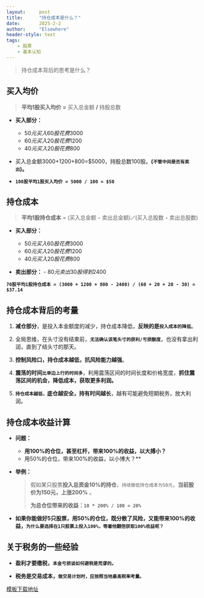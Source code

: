 ```yaml
---
layout: 	post
title: 		"持仓成本是什么？"
date:       2025-2-2
author: 	"Elsewhere"
header-style: text
tags:
    - 股票
    - 基本认知
---
```


> 持仓成本背后的思考是什么？



## 买入均价

> **平均1股买入均价** **=** 买入总金额 **/** 持股总数

- **买入部分：**
  - $50元买入60股花费$3000
  - $60元买入20股花费$1200
  - $40元买入20股花费$800

- 买入总金额3000+1200+800=$5000，持股总数100股。**(`不管中间是否有卖出`)。**

- **`100股平均1股买入均价 = 5000 / 100 = $50`**



## 持仓成本

> **平均1股持仓成本** = (买入总金额 **`-`** 卖出总金额)**`／`**(买入总股数 **`-`** 卖出总股数)

- **买入部分：**
  - $50元买入60股花费$3000
  - $60元买入20股花费$1200
  - $40元买入20股花费$800

- **卖出部分：**
      - $80元卖出30股得到$2400

**`70股平均1股持仓成本 = (3000 + 1200 + 800 - 2400) / (60 + 20 + 20 - 30) = $37.14`**



## 持仓成本背后的考量
1. **减仓部分**，是投入本金额度的减少，持仓成本降低，**反映的是`投入成本的降低`**。

2. 全局思维，在头寸没有结束前，**`无法确认该笔头寸的获利/亏损额度`**，也没有拿出利润，直到了结头寸的那天。

3. **控制风险口，持仓成本越低，抗风险能力越强**。

4. **震荡的时间`比单边上行的时间多`**，利用震荡区间的时间长度和价格宽度，**抓住震荡区间的机会，降低成本，获取更多利润。**

5. **`持仓成本越低，`底仓越安全，持有时间越长**，越有可能避免短期税务，放大利润。

   

## 持仓成本收益计算

- **问题：**
  
  - **用100%的仓位，甚至杠杆，带来100%的收益，以大搏小？**
  - 用50%的仓位，带来100%的收益，以小博大？**
  
- **举例：**
  
  > 假如某只股票**投入总资金10%的持仓**，`持续做低持仓成本为50元`，**当前股价为150元，上涨200%** 。
  >
  > **为总仓位带来的收益：`10 * 200% / 100 = 20%`**

- **如果你能做好5只股票，用50%的仓位，既分散了风险，又能带来100%的收益，`为什么要选择在1只股票上投入100%，等着他翻倍获取100%收益呢？`**



## 关于税务的一些经验

- **盈利才要缴税，`本金亏损谈如何避税是荒谬的。`**

- **税务是交易成本，`做交易计划时，应按照当地最高税率考量。`**



[模板下载地址](https://pan.baidu.com/s/1ZFcNGdlEn3qXIw4MXHZWyQ?pwd=9c57&_at_=1738401939166)
